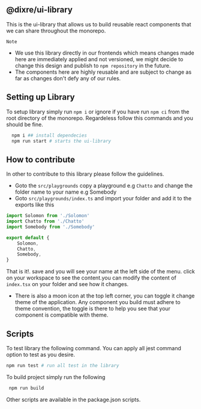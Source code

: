 ## @dixre/ui-library

This is the ui-library that allows us to build reusable react components that we can share throughout the monorepo.

`Note`

-   We use this library directly in our frontends which means changes made here are immediately applied and not versioned, we might decide to change this design and publish to `npm repository` in the future.
-   The components here are highly reusable and are subject to change as far as changes don't defy any of our rules.

## Setting up Library

To setup library simply run `npm i` or ignore if you have run `npm ci` from the root directory of the monorepo. Regardeless follow this commands and you should be fine.

```bash
  npm i ## install dependecies
  npm run start # starts the ui-library
```

## How to contribute

In other to contribute to this library please follow the guidelines.

-   Goto the `src/playgrounds` copy a playground e.g `Chatto` and change the folder name to your name e.g Somebody
-   Goto `src/playgrounds/index.ts` and import your folder and add it to the exports like this

```js
import Solomon from './Solomon'
import Chatto from './Chatto'
import Somebody from './Somebody'

export default {
    Solomon,
    Chatto,
    Somebody,
}
```

That is it!. save and you will see your name at the left side of the menu. click on your workspace to see the content.you can modify the content of `index.tsx` on your folder and see how it changes.

-   There is also a moon icon at the top left corner, you can toggle it change theme of the application. Any component you build must adhere to theme convention, the toggle is there to help you see that your component is compatible with theme.

## Scripts

To test library the following command. You can apply all jest command option to test as you desire.

```bash
npm run test # run all test in the library
```

To build project simply run the following

```bash
 npm run build
```

Other scripts are available in the package.json scripts.
